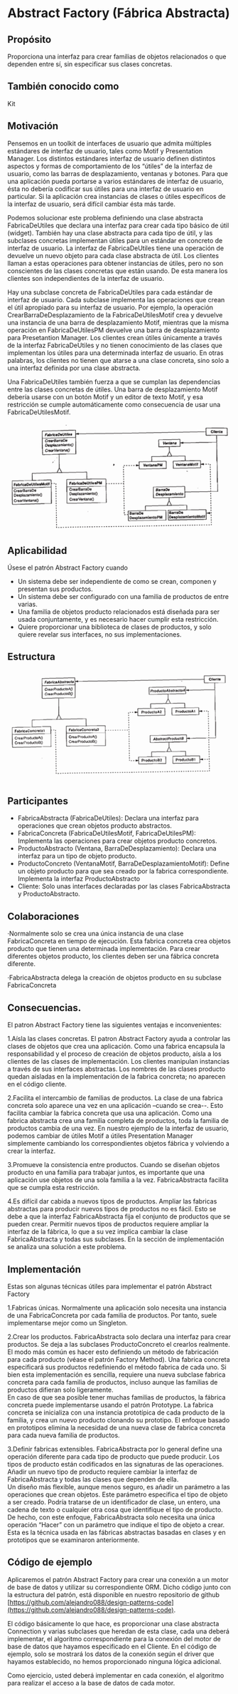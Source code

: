 # Abstract Factory \(Fábrica Abstracta\)

## Propósito

Proporciona una interfaz para crear familias de objetos relacionados o que dependen entre sí, sin especificar sus clases concretas.

## También conocido como

Kit

## Motivación

Pensemos en un toolkit de interfaces de usuario que admita múltiples estándares de interfaz de usuario, tales como Motif y Presentation Manager. Los distintos estándares interfaz de usuario definen distintos aspectos y formas de comportamiento de los “útiles” de la interfaz de usuario, como las barras de desplazamiento, ventanas y botones. Para que una aplicación pueda portarse a varios estándares de interfaz de usuario, ésta no debería codificar sus útiles para una interfaz de usuario en particular. Si la  aplicación crea instancias de clases o útiles específicos de la interfaz de usuario, será difícil cambiar ésta más tarde.

Podemos solucionar este problema definiendo una clase abstracta FabricaDeUtiles que declara una interfaz para crear cada tipo básico de útil \(widget\). También hay una clase abstracta para cada tipo de útil, y las subclases concretas implementan útiles para un estándar en concreto de interfaz de usuario. La interfaz de FabricaDeUtiles tiene una operación de devuelve un nuevo objeto para cada clase abstracta de útil. Los clientes llaman a estas operaciones para obtener instancias de útiles, pero no son conscientes de las clases concretas que están usando. De esta manera los clientes son independientes de la interfaz de usuario.

Hay una subclase concreta de FabricaDeUtiles para cada estándar de interfaz de usuario. Cada subclase implementa las operaciones que crean el útil apropiado para su interfaz de usuario. Por ejemplo, la operación CrearBarraDeDesplazamiento de la FabricaDeUtilesMotif crea y devuelve una instancia de una barra de desplazamiento Motif, mientras que la misma operación en FabricaDeUtilesPM devuelve una barra de desplazamiento para Presetantion Manager. Los clientes crean útiles únicamente a través de la interfaz FabricaDeUtiles y no tienen conocimiento de las clases que implementan los útiles para una determinada interfaz de usuario. En otras palabras, los clientes no tienen que atarse a una clase concreta, sino solo a una interfaz definida por una clase abstracta.

Una FabricaDeUtiles también fuerza a que se cumplan las dependencias entre las clases concretas de útiles. Una barra de desplazamiento Motif debería usarse con un botón Motif y un editor de texto Motif, y esa restricción se cumple automáticamente como consecuencia de usar una FabricaDeUtilesMotif.

![](/assets/abstract-factory1.png)

## Aplicabilidad

Úsese el patrón Abstract Factory cuando

* Un sistema debe ser independiente de como se crean, componen y presentan sus productos.
* Un sistema debe ser configurado con una familia de productos de entre varias.
* Una familia de objetos producto relacionados está diseñada para ser usada conjuntamente, y es necesario hacer cumplir esta restricción.
* Quiere proporcionar una biblioteca de clases de productos, y solo quiere revelar sus interfaces, no sus implementaciones.

## Estructura

![](/assets/abstract-factory2.png)

## Participantes

* FabricaAbstracta \(FabricaDeUtiles\): Declara una interfaz para operaciones que crean objetos producto abstractos.
* FabricaConcreta \(FabricaDeUtilesMotif, FabricaDeUtilesPM\): Implementa las operaciones para crear objetos producto concretos.
* ProductoAbstracto \(Ventana, BarraDeDesplazamiento\): Declara una interfaz para un tipo de objeto producto.
* ProductoConcreto \(VentanaMotif, BarraDeDesplazamientoMotif\): Define un objeto producto para que sea creado por la fabrica correspondiente. Implementa la interfaz ProductoAbstracto
* Cliente: Solo unas interfaces declaradas por las clases FabricaAbstracta y ProductoAbstracto.

## Colaboraciones

·Normalmente solo se crea una única instancia de una clase FabricaConcreta en tiempo de ejecución. Esta fabrica concreta crea objetos producto que tienen una determinada implementación. Para crear diferentes objetos producto, los clientes deben ser una fábrica concreta diferente.

·FabricaAbstracta delega la creación de objetos producto en su subclase FabricaConcreta

## Consecuencias.

El patron Abstract Factory tiene las siguientes ventajas e inconvenientes:

1.Aísla las clases concretas. El patron Abstract Factory ayuda a controlar las clases de objetos que crea una aplicación. Como una fabrica encapsula la responsabilidad y el proceso de creación de objetos producto, aísla a los clientes de las clases de implementación. Los clientes manipulan instancias a través de sus interfaces abstractas. Los nombres de las clases producto quedan aisladas en la implementación de la fabrica concreta; no aparecen en el código cliente.

2.Facilita el intercambio de familias de productos. La clase de una fabrica concreta solo aparece una vez en una aplicación –cuando se crea--. Esto facilita cambiar la fabrica concreta que usa una aplicación. Como una fabrica abstracta crea una familia completa de productos, toda la familia de productos cambia de una vez. En nuestro ejemplo de la interfaz de usuario, podemos cambiar de útiles Motif a útiles Presentation Manager simplemente cambiando los correspondientes objetos fábrica y volviendo a crear la interfaz.

3.Promueve la consistencia entre productos. Cuando se diseñan objetos producto en una familia para trabajar juntos, es importante que una aplicación use objetos de una sola familia a la vez. FabricaAbstracta facilita que se cumpla esta restricción.

4.Es difícil dar cabida a nuevos tipos de productos. Ampliar las fabricas abstractas para producir nuevos tipos de productos no es fácil. Esto se debe a que la interfaz FabricaAbstracta fija el conjunto de productos que se pueden crear. Permitir nuevos tipos de productos requiere ampliar la interfaz de la fábrica, lo que a su vez implica cambiar la clase FabricaAbstracta y todas sus subclases. En la sección de implementación se analiza una solución a este problema.

## Implementación

Estas son algunas técnicas útiles para implementar el patrón Abstract Factory

1.Fabricas únicas. Normalmente una aplicación solo necesita una instancia de una FabricaConcreta por cada familia de productos. Por tanto, suele implementarse mejor como un Singleton.

2.Crear los productos. FabricaAbstracta solo declara una interfaz para crear productos. Se deja a las subclases ProductoConcreto el crearlos realmente. El modo más común es hacer esto definiendo un método de fabricación para cada producto \(véase el patrón Factory Method\). Una fabrica concreta especificará sus productos redefiniendo el método fabrica de cada uno. Si bien esta implementación es sencilla, requiere una nueva subclase fabrica concreta para cada familia de productos, incluso aunque las familias de productos difieran solo ligeramente.  
 En caso de que sea posible tener muchas familias de productos, la fábrica concreta puede implementarse usando el patrón Prototype. La fabrica concreta se inicializa con una instancia prototípica de cada producto de la familia, y crea un nuevo producto clonando su prototipo. El enfoque basado en prototipos elimina la necesidad de una nueva clase de fabrica concreta para cada nueva familia de productos.

3.Definir fabricas extensibles. FabricaAbstracta por lo general define una operación diferente para cada tipo de producto que puede producir. Los tipos de producto están codificados en las signaturas de las operaciones. Añadir un nuevo tipo de producto requiere cambiar la interfaz de FabricaAbstracta y todas las clases que dependen de ella.  
 Un diseño más flexible, aunque menos seguro, es añadir un parámetro a las operaciones que crean objetos. Este parámetro especifica el tipo de objeto a ser creado. Podría tratarse de un identificador de clase, un entero, una cadena de texto o cualquier otra cosa que identifique el tipo de producto. De hecho, con este enfoque, FabricaAbstracta solo necesita una única operación “Hacer” con un parámetro que indique el tipo de objeto a crear. Esta es la técnica usada en las fábricas abstractas basadas en clases y en prototipos que se examinaron anteriormente.

## Código de ejemplo

Aplicaremos el patrón Abstract Factory para crear una conexión a un motor de base de datos y utilizar su correspondiente ORM. Dicho código junto con la estructura del patrón, está disponible en nuestro repositorio de github [https://github.com/alejandro088/design-patterns-code](https://github.com/alejandro088/design-patterns-code).

El código básicamente lo que hace, es proporcionar una clase abstracta Connection y varias subclases que heredan de esta clase, cada una deberá implementar, el algoritmo correspondiente para la conexión del motor de base de datos que hayamos especificado en el Cliente. En el código de ejemplo, solo se mostrará los datos de la conexión según el driver que hayamos establecido, no hemos proporcionado ninguna lógica adicional.

Como ejercicio, usted deberá implementar en cada conexión, el algoritmo para realizar el acceso a la base de datos de cada motor.

